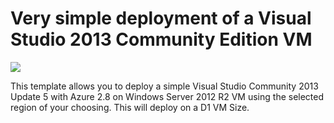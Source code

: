 # Very simple deployment of a Visual Studio 2013 Community Edition VM

<a href="https://portal.azure.com/#create/Microsoft.Template/uri/https%3A%2F%2Fraw.githubusercontent.com%2Fkevinhillinger%2Fazure-templates%2Fmaster%2Fvisualstudio-lab-vm%2Fazuredeploy.json" target="_blank">
    <img src="http://azuredeploy.net/deploybutton.png"/>
</a>

This template allows you to deploy a simple Visual Studio Community 2013 Update 5 with Azure 2.8 on Windows Server 2012 R2 VM using the selected region of your choosing. This will deploy on a D1 VM Size.
